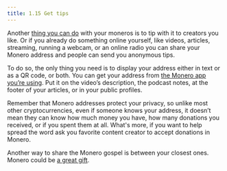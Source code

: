 ```yaml
---
title: 1.15 Get tips
---
```

Another [thing you can do](content/1%20manual%20for%20users/1.13-use_monero.md) with your moneros is to tip with it to creators you like. Or if you already do something online yourself, like videos, articles, streaming, running a webcam, or an online radio you can share your Monero address and people can send you anonymous tips.

To do so, the only thing you need is to display your address either in text or as a QR code, or both. You can get your address from [the Monero app you’re using](content/1%20manual%20for%20users/1.02-get_a_monero_wallet.md). Put it on the video’s description, the podcast notes, at the footer of your articles, or in your public profiles.

Remember that Monero addresses protect your privacy, so unlike most other cryptocurrencies, even if someone knows your address, it doesn’t mean they can know how much money you have, how many donations you received, or if you spent them at all. What's more, if you want to help spread the word ask you favorite content creator to accept donations in Monero.

Another way to share the Monero gospel is between your closest ones. Monero could be [a great gift](content/1%20manual%20for%20users/1.16-gift_monero.md).